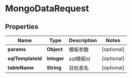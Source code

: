 
# MongoDataRequest

## Properties
Name | Type | Description | Notes
------------ | ------------- | ------------- | -------------
**params** | **Object** | 模板参数 |  [optional]
**sqlTemplateId** | **Integer** | sql模板Id |  [optional]
**tableName** | **String** | 目标表名 |  [optional]



